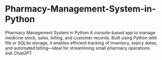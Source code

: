 # Pharmacy-Management-System-in-Python
Pharmacy Management System in Python A console-based app to manage medicine stock, sales, billing, and customer records. Built using Python with file or SQLite storage, it enables efficient tracking of inventory, expiry dates, and automated billing—ideal for streamlining small pharmacy operations.          Ask ChatGPT
